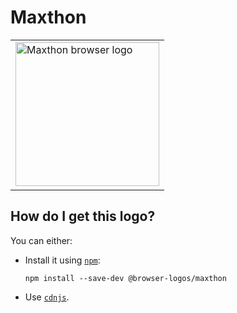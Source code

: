 # Maxthon

<table>
    <tr height=240>
        <td>
            <a href="https://github.com/alrra/browser-logos/tree/3c87a3d63e0413320dcb38481c4aa04a7cffc1e2/src/maxthon">
                <img width=230 src="https://raw.githubusercontent.com/alrra/browser-logos/3c87a3d63e0413320dcb38481c4aa04a7cffc1e2/src/maxthon/maxthon_512x512.png" alt="Maxthon browser logo">
            </a>
        </td>
    </tr>
</table>

## How do I get this logo?

You can either:

* Install it using [`npm`][npm]:

  `npm install --save-dev @browser-logos/maxthon`

* Use [`cdnjs`][cdnjs].

<!-- Link labels: -->

[cdnjs]: https://cdnjs.com/libraries/browser-logos
[npm]: https://www.npmjs.com/
